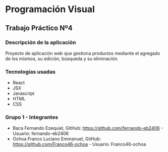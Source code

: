 # Programación Visual

## Trabajo Práctico Nº4

### Descripción de la aplicación
Proyecto de aplicación web que gestiona productos mediante el agregado de los mismos, su edición, búsqueda y su eliminación.

### Tecnologías usadas
- React
- JSX
- Javascript
- HTML
- CSS

### Grupo 1 - Integrantes
- Baca Fernando Ezequiel, GitHub: https://github.com/fernando-eb2406 - Usuario: fernando-eb2406
- Ochoa Franco Luciano Emmanuel, GitHub: https://github.com/Franco46-ochoa - Usuario: Franco46-ochoa
